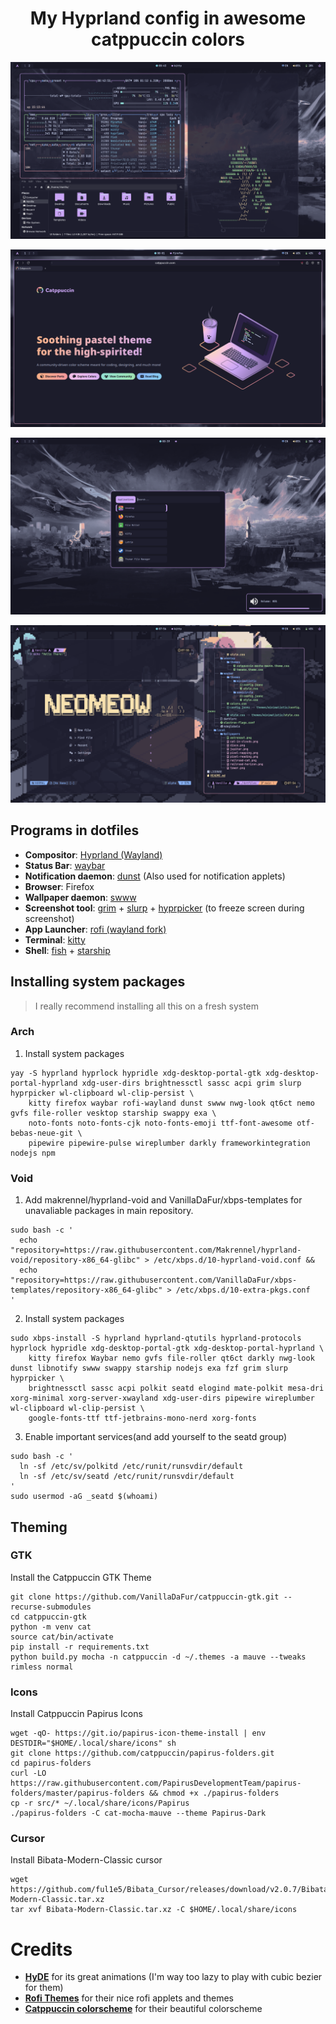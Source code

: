 <h1 align="center"> My Hyprland config in awesome catppuccin colors</h1>

<!-- # Main -->
![Screenshot](assets/main.png)
<!-- # Browser -->
![Screenshot](assets/browser.png)
<!-- # Rofi and notification applets -->
![Screenshot](assets/rofi-and-stuff.png)
<!-- # Terminal stuff -->
![Screenshot](assets/terminal-stuff.png)


## Programs in dotfiles
- **Compositor**: [Hyprland (Wayland)](https://hypr.land/)
- **Status Bar**: [waybar](https://github.com/Alexays/Waybar)
- **Notification daemon**: [dunst](https://github.com/dunst-project/dunst) (Also used for notification applets)
- **Browser**: Firefox
- **Wallpaper daemon**: [swww](https://github.com/LGFae/swww)
- **Screenshot tool**: [grim](https://github.com/emersion/grim) + [slurp](https://github.com/emersion/slurp) + [hyprpicker](https://github.com/hyprwm/hyprpicker) (to freeze screen during screenshot)
- **App Launcher**: [rofi (wayland fork)](https://github.com/lbonn/rofi)
- **Terminal**: [kitty](https://github.com/kovidgoyal/kitty)
- **Shell**: [fish](https://github.com/fish-shell/fish-shell) + [starship](https://github.com/starship/starship)


## Installing system packages

> I really recommend installing all this on a fresh system

### Arch
1. Install system packages
```
yay -S hyprland hyprlock hypridle xdg-desktop-portal-gtk xdg-desktop-portal-hyprland xdg-user-dirs brightnessctl sassc acpi grim slurp hyprpicker wl-clipboard wl-clip-persist \
    kitty firefox waybar rofi-wayland dunst swww nwg-look qt6ct nemo gvfs file-roller vesktop starship swappy exa \
    noto-fonts noto-fonts-cjk noto-fonts-emoji ttf-font-awesome otf-bebas-neue-git \
    pipewire pipewire-pulse wireplumber darkly frameworkintegration nodejs npm
```

### Void
1. Add makrennel/hyprland-void and VanillaDaFur/xbps-templates for unavaliable packages in main repository.
```
sudo bash -c '
  echo "repository=https://raw.githubusercontent.com/Makrennel/hyprland-void/repository-x86_64-glibc" > /etc/xbps.d/10-hyprland-void.conf &&
  echo "repository=https://raw.githubusercontent.com/VanillaDaFur/xbps-templates/repository-x86_64-glibc" > /etc/xbps.d/10-extra-pkgs.conf
'
```

2. Install system packages
```
sudo xbps-install -S hyprland hyprland-qtutils hyprland-protocols hyprlock hypridle xdg-desktop-portal-gtk xdg-desktop-portal-hyprland \
    kitty firefox Waybar nemo gvfs file-roller qt6ct darkly nwg-look dunst libnotify swww swappy starship nodejs exa fzf grim slurp hyprpicker \
    brightnessctl sassc acpi polkit seatd elogind mate-polkit mesa-dri xorg-minimal xorg-server-xwayland xdg-user-dirs pipewire wireplumber wl-clipboard wl-clip-persist \
    google-fonts-ttf ttf-jetbrains-mono-nerd xorg-fonts 
```

3. Enable important services(and add yourself to the seatd group)
```
sudo bash -c '
  ln -sf /etc/sv/polkitd /etc/runit/runsvdir/default
  ln -sf /etc/sv/seatd /etc/runit/runsvdir/default
'
sudo usermod -aG _seatd $(whoami)
```

## Theming

### GTK
Install the Catppuccin GTK Theme
```
git clone https://github.com/VanillaDaFur/catppuccin-gtk.git --recurse-submodules
cd catppuccin-gtk
python -m venv cat
source cat/bin/activate
pip install -r requirements.txt
python build.py mocha -n catppuccin -d ~/.themes -a mauve --tweaks rimless normal
```

### Icons
Install Catppuccin Papirus Icons 
```
wget -qO- https://git.io/papirus-icon-theme-install | env DESTDIR="$HOME/.local/share/icons" sh
git clone https://github.com/catppuccin/papirus-folders.git 
cd papirus-folders
curl -LO https://raw.githubusercontent.com/PapirusDevelopmentTeam/papirus-folders/master/papirus-folders && chmod +x ./papirus-folders
cp -r src/* ~/.local/share/icons/Papirus
./papirus-folders -C cat-mocha-mauve --theme Papirus-Dark
```

### Cursor
Install Bibata-Modern-Classic cursor
```
wget https://github.com/ful1e5/Bibata_Cursor/releases/download/v2.0.7/Bibata-Modern-Classic.tar.xz
tar xvf Bibata-Modern-Classic.tar.xz -C $HOME/.local/share/icons
```

# Credits
- **[HyDE](https://github.com/HyDE-Project/HyDE)** for its great animations (I'm way too lazy to play with cubic bezier for them)
- **[Rofi Themes](https://github.com/adi1090x/rofi)** for their nice rofi applets and themes
- **[Catppuccin colorscheme](https://catppuccin.com/)** for their beautiful colorscheme
